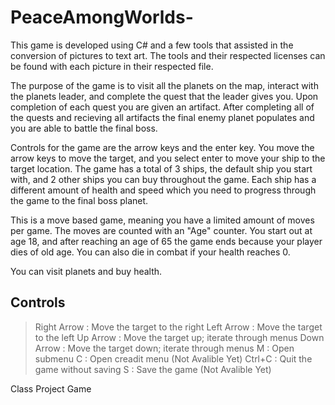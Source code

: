 # PeaceAmongWorlds-

This game is developed using C# and a few tools that assisted in the conversion of pictures to text art. The tools and their respected licenses can be found with each picture in their respected file. 

The purpose of the game is to visit all the planets on the map, interact with the planets leader, and complete the quest that the leader gives you. Upon completion of each quest you are given an artifact. After completing all of the quests and recieving all artifacts the final enemy planet populates and you are able to battle the final boss.

Controls for the game are the arrow keys and the enter key. You move the arrow keys to move the target, and you select enter to move your ship to the target location. The game has a total of 3 ships, the default ship you start with, and 2 other ships you can buy throughout the game. Each ship has a different amount of health and speed which you need to progress through the game to the final boss planet.

This is a move based game, meaning you have a limited amount of moves per game. The moves are counted with an "Age" counter. You start out at age 18, and after reaching an age of 65 the game ends because your player dies of old age. You can also die in combat if your health reaches 0. 

You can visit planets and buy health.

## Controls
> Right Arrow : Move the target to the right
> Left Arrow : Move the target to the left
> Up Arrow : Move the target up; iterate through menus
> Down Arrow : Move the target down; iterate through menus
> M : Open submenu
> C : Open creadit menu (Not Avalible Yet)
> Ctrl+C : Quit the game without saving
> S : Save the game (Not Avalible Yet)

Class Project Game
